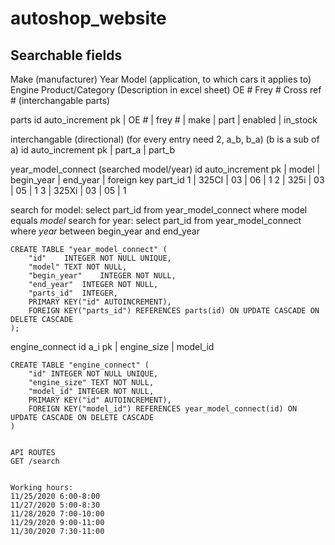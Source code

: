 # autoshop_website
## Searchable fields
Make (manufacturer) 
Year
Model (application, to which cars it applies to)
Engine
Product/Category (Description in excel sheet)
OE #
Frey #
Cross ref # (interchangable parts)

parts
id auto_increment pk | OE # | frey # | make | part | enabled | in_stock

interchangable (directional) (for every entry need 2, a_b, b_a) (b is a sub of a)
id auto_increment pk | part_a | part_b


year_model_connect  (searched model/year)
id auto_increment pk | model | begin_year | end_year | foreign key part_id
1 | 325CI | 03 | 06 | 1
2 | 325i | 03 | 05 | 1
3 | 325Xi | 03 | 05 | 1

search for model:
select part_id from year_model_connect where model equals *model*
search for year:
select part_id from year_model_connect where *year* between begin_year and end_year

```
CREATE TABLE "year_model_connect" (
	"id"	INTEGER NOT NULL UNIQUE,
	"model"	TEXT NOT NULL,
	"begin_year"	INTEGER NOT NULL,
	"end_year"	INTEGER NOT NULL,
	"parts_id"	INTEGER,
	PRIMARY KEY("id" AUTOINCREMENT),
	FOREIGN KEY("parts_id") REFERENCES parts(id) ON UPDATE CASCADE ON DELETE CASCADE
);
```

engine_connect
id a_i pk | engine_size | model_id
```
CREATE TABLE "engine_connect" (
    "id" INTEGER NOT NULL UNIQUE,
    "engine_size" TEXT NOT NULL,
    "model_id" INTEGER NOT NULL,
	PRIMARY KEY("id" AUTOINCREMENT),
	FOREIGN KEY("model_id") REFERENCES year_model_connect(id) ON UPDATE CASCADE ON DELETE CASCADE
)


API ROUTES
GET /search


Working hours:
11/25/2020 6:00-8:00
11/27/2020 5:00-8:30
11/28/2020 7:00-10:00
11/29/2020 9:00-11:00
11/30/2020 7:30-11:00
